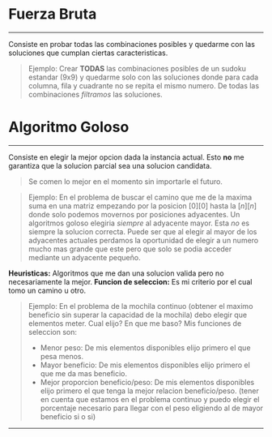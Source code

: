 # Fuerza Bruta
---
Consiste en probar todas las combinaciones posibles y quedarme con las soluciones que cumplan ciertas caracteristicas.

> Ejemplo: Crear **TODAS** las combinaciones posibles de un sudoku estandar (9x9) y quedarme solo con las soluciones donde para cada columna, fila y cuadrante no se repita el mismo numero. De todas las combinaciones *filtramos* las soluciones.
# Algoritmo Goloso
---
Consiste en elegir la mejor opcion dada la instancia actual. Esto **no** me garantiza que la solucion parcial sea una solucion candidata.

> Se comen lo mejor en el momento sin importarle el futuro.

> Ejemplo: En el problema de buscar el camino que me de la maxima suma en una matriz empezando por la posicion $[0][0]$ hasta la $[n][n]$ donde solo podemos movernos por posiciones adyacentes. Un algoritmos goloso elegiria *siempre* al adyacente mayor. Esta *no* es siempre la solucion correcta. Puede ser que al elegir al mayor de los adyacentes actuales perdamos la oportunidad de elegir a un numero mucho mas grande que este pero que solo se podia acceder mediante un adyacente pequeño.

**Heuristicas:** Algoritmos que me dan una solucion valida pero no necesariamente la mejor.
**Funcion de seleccion:** Es mi criterio por el cual tomo un camino u otro.

> Ejemplo: En el problema de la mochila continuo (obtener el maximo beneficio sin superar la capacidad de la mochila) debo elegir que elementos meter. Cual elijo? En que me baso?
> Mis funciones de seleccion son:
> - Menor peso: De mis elementos disponibles elijo primero el que pesa menos.
> - Mayor beneficio: De mis elementos disponibles elijo primero el que me da mas beneficio.
> - Mejor proporcion beneficio/peso: De mis elementos disponibles elijo primero el que tenga la mejor relacion beneficio/peso. (tener en cuenta que estamos en el problema continuo y puedo elegir el porcentaje necesario para llegar con el peso eligiendo al de mayor beneficio si o si)

---
